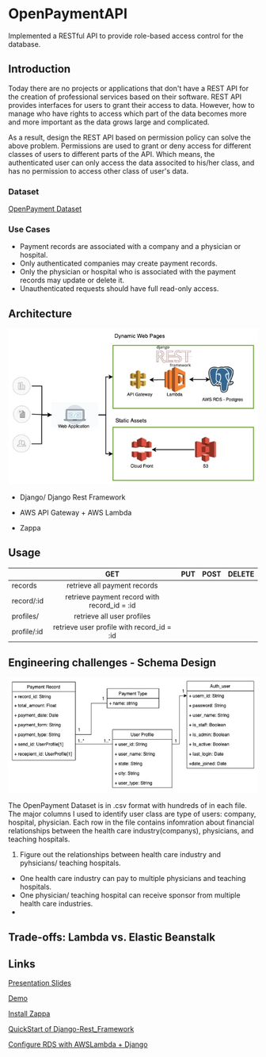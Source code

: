 # OpenPaymentAPI

Implemented a RESTful API to provide role-based access control for the database.

## Introduction
Today there are no projects or applications that don't have a REST API for the creation of professional services based on their software. REST API provides interfaces for users to grant their access to data. However, how to manage who have rights to access which part of the data becomes more and more important as the data grows large and complicated. 

As a result, design the REST API based on permission policy can solve the above problem. Permissions are used to grant or deny access for different classes of users to different parts of the API. Which means, the authenticated user can only access the data associted to his/her class, and has no permission to access other class of user's data. 


### Dataset
[OpenPayment Dataset](https://www.cms.gov/OpenPayments/Explore-the-Data/Dataset-Downloads)

### Use Cases
- Payment records are associated with a company and a physician or hospital.
- Only authenticated companies may create payment records.
- Only the physician or hospital who is associated with the payment records may update or delete it.
- Unauthenticated requests should have full read-only access.


## Architecture
![Image of architecture](https://github.com/Lavden/OpenPaymentAPI/blob/master/img/architecture.jpg)

- Django/ Django Rest Framework

- AWS API Gateway + AWS Lambda

- Zappa

## Usage

|               | GET           | PUT  |POST | DELETE |
| ------------- |:-------------:| -----:| -----:| -----:|
| records       | retrieve all payment records |   | | |
| record/:id    | retrieve payment record with record_id = :id |  | | |
| profiles/     | retrieve all user profiles   |     | | |
| profile/:id   | retrieve user profile with record_id = :id   |    | | |



## Engineering challenges - Schema Design
![Image of schema](https://github.com/Lavden/OpenPaymentAPI/blob/master/img/schema.jpg)

The OpenPayment Dataset is in .csv format with hundreds of in each file. The major columns I used to identify user class are type of users: company, hospital, physician. Each row in the file contains infomration about financial relationships between the health care industry(companys), physicians, and teaching hospitals. 
1. Figure out the relationships between health care industry and pyhsicians/ teaching hospitals. 
  - One health care industry can pay to multiple physicians and teaching hospitals.
  - One physician/ teaching hospital can receive sponsor from multiple health care industries.
  - 
## Trade-offs: Lambda vs. Elastic Beanstalk

## Links
[Presentation Slides](https://docs.google.com/presentation/d/1CIblp7mv2DxjX0ypKoIAFmMNTRQMO3svQVtcke1DneY/edit?usp=sharing)

[Demo]()

[Install Zappa](https://www.agiliq.com/blog/2019/01/complete-serverless-django/)

[QuickStart of Django-Rest_Framework](https://blog.lawrencemcdaniel.com/serve-a-django-app-from-an-aws-lambda-function/)

[Configure RDS with AWSLambda + Django](https://www.codingforentrepreneurs.com/blog/rds-database-serverless-django-zappa-aws-lambda)

